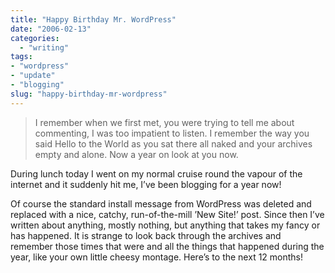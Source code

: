 ```yaml
---
title: "Happy Birthday Mr. WordPress"
date: "2006-02-13"
categories:
  - "writing"
tags:
- "wordpress"
- "update"
- "blogging"
slug: "happy-birthday-mr-wordpress"
---
```


> I remember when we first met, you were trying to tell me about commenting, I was too impatient to listen. I remember the way you said Hello to the World as you sat there all naked and your archives empty and alone. Now a year on look at you now.

During lunch today I went on my normal cruise round the vapour of the internet and it suddenly hit me, I’ve been blogging for a year now!

Of course the standard install message from WordPress was deleted and replaced with a nice, catchy, run-of-the-mill ’New Site!’ post. Since then I’ve written about anything, mostly nothing, but anything that takes my fancy or has happened.
It is strange to look back through the archives and remember those times that were and all the things that happened during the year, like your own little cheesy montage.
Here’s to the next 12 months!
